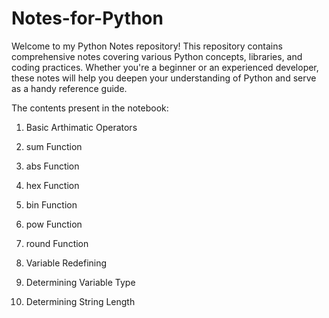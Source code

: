 # Notes-for-Python

Welcome to my Python Notes repository! This repository contains comprehensive notes covering various Python concepts, libraries, and coding practices. Whether you're a beginner or an experienced developer, these notes will help you deepen your understanding of Python and serve as a handy reference guide.

The contents present in the notebook:
  1. Basic Arthimatic Operators
  
  2. sum Function

  3. abs Function

  4. hex Function

  5. bin Function

  6. pow Function

  7. round Function

  8. Variable Redefining

  9. Determining Variable Type

  10. Determining String Length
